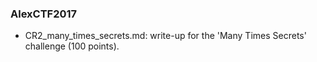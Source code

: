 ### AlexCTF2017

- CR2_many_times_secrets.md: write-up for the 'Many Times Secrets' challenge (100 points).
